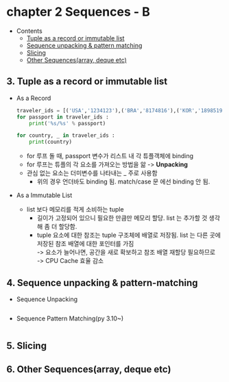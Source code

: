 # chapter 2 Sequences - B
- Contents
    - [Tuple as a record or immutable list](#3-tuple-as-a-record-or-immutable-list)
    - [Sequence unpacking & pattern matching](#4-sequence-unpacking--pattern-matching)
    - [Slicing](#5-slicing)
    - [Other Sequences(array, deque etc)](#6-other-sequencesarray-deque-etc)

## 3. Tuple as a record or immutable list
- As a Record
    ```python
    traveler_ids = [('USA','1234123'),('BRA','8174816'),('KOR','1898519490'),('ESP','98171535748')]
    for passport in traveler_ids :
        print('%s/%s' % passport)
    
    for country, _ in traveler_ids :
        print(country)
    ```
    - for 루프 돌 때, passport 변수가 리스트 내 각 튜플객체에 binding
    - for 루프는 튜플의 각 요소를 가져오는 방법을 앎 -> **Unpacking**
    - 관심 없는 요소는 더미변수를 나타내는 _ 주로 사용함 
        - 위의 경우 언더바도 binding 됨.  match/case 문 에선 binding 안 됨.

- As a Immutable List
    - list 보다 메모리를 적게 소비하는 tuple 
        - 길이가 고정되어 있으니 필요한 만큼만 메모리 할당. list 는 추가할 것 생각해 좀 더 할당함.
        - tuple 요소에 대한 참조는 tuple 구조체에 배열로 저장됨. list 는 다른 곳에 저장된 참조 배열에 대한 포인터를 가짐 <br>-> 요소가 늘어나면, 공간을 새로 확보하고 참조 배열 재할당 필요하므로<br>-> CPU Cache 효율 감소


## 4. Sequence unpacking & pattern-matching
- Sequence Unpacking
    ```python
    
    ```
- Sequence Pattern Matching(py 3.10~)
    ```python
    
    ```
## 5. Slicing    

## 6. Other Sequences(array, deque etc)   


